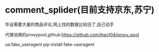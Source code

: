 # comment_splider(目前支持京东,苏宁)
毕设需要大量的商品评论,网上找的数据比较旧了,自己动手

代理池用的proxypool,github:https://github.com/jhao104/proxy_pool

ua:fake_useragent pip install fake-useragent
